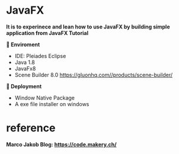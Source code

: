 # JavaFX 
**It is to experinece and lean how to use JavaFX by building simple application from JavaFX Tutorial**

**:book: Enviroment**
* IDE: Pleiades Eclipse
* Java 1.8
* JavaFx8
* Scene Builder 8.0 https://gluonhq.com//products/scene-builder/

**:book: Deployment**
* Window Native Package
* A exe file installer on windows

# reference 
**Marco Jakob Blog: https://code.makery.ch/**
 
